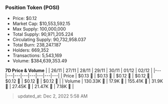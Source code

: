 
  ### Position Token (POSI)
  - Price: $0.12
  - Market Cap: $10,553,592.15
  - Max Supply: 100,000,000
  - Total Supply: 90,971,205.224
  - Circulating Supply: 90,732,958.037
  - Total Burn: 238,247.187
  - Holders: 669,352
  - Transactions: 5,543,169
  - Volume: $384,639,353.49

  **7D Price & Volume**
  | | 26&#x2F;11 | 27&#x2F;11 | 28&#x2F;11 | 29&#x2F;11 | 30&#x2F;11 | 01&#x2F;12 | 02&#x2F;12 |
  |---|---|---|---|---|---|---|---|
  | Price | $0.13 🔻 | $0.13 🚀 | $0.12 🔻 | $0.12 🚀 | $0.12 🔻 | $0.12 🔻 | $0.12 🔻 |
  | Volume | 130.33K 🚀 | 17.9K 🔻 | 155.41K 🚀 | 31.9K 🔻 | 27.45K 🔻 | 21.47K 🔻 | 7.18K 🔻 |

  > updated_at: Dec 2, 2022 5:58 AM
